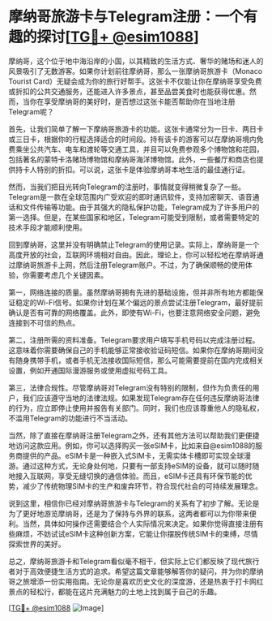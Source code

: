 # 摩纳哥旅游卡与Telegram注册：一个有趣的探讨[[TG💪+ @esim1088](https://t.me/s/esim1088)]

摩纳哥，这个位于地中海沿岸的小国，以其精致的生活方式、奢华的赌场和迷人的风景吸引了无数游客。如果你计划前往摩纳哥，那么一张摩纳哥旅游卡（Monaco Tourist Card）无疑会成为你的旅行好帮手。这张卡不仅能让你在摩纳哥享受免费或折扣的公共交通服务，还能进入许多景点，甚至品尝美食时也能获得优惠。然而，当你在享受摩纳哥的美好时，是否想过这张卡能否帮助你在当地注册Telegram呢？

首先，让我们简单了解一下摩纳哥旅游卡的功能。这张卡通常分为一日卡、两日卡或三日卡，根据你的行程选择适合的时间段。持有该卡的游客可以在摩纳哥境内免费乘坐公共汽车、电车和渡轮等交通工具，并且可以免费参观多个博物馆和花园，包括著名的蒙特卡洛赌场博物馆和摩纳哥海洋博物馆。此外，一些餐厅和商店也提供持卡人特别的折扣。可以说，这张卡是体验摩纳哥本地生活的最佳通行证。

然而，当我们把目光转向Telegram的注册时，事情就变得稍微复杂了一些。Telegram是一款在全球范围内广受欢迎的即时通讯软件，支持加密聊天、语音通话和文件传输等功能。由于其强大的隐私保护功能，Telegram成为了许多用户的第一选择。但是，在某些国家和地区，Telegram可能受到限制，或者需要特定的技术手段才能顺利使用。

回到摩纳哥，这里并没有明确禁止Telegram的使用记录。实际上，摩纳哥是一个高度开放的社会，互联网环境相对自由。因此，理论上，你可以轻松地在摩纳哥通过摩纳哥旅游卡上网，然后注册Telegram账户。不过，为了确保顺畅的使用体验，你需要考虑几个关键因素。

第一，网络连接的质量。虽然摩纳哥拥有先进的基础设施，但并非所有地方都能保证稳定的Wi-Fi信号。如果你计划在某个偏远的景点尝试注册Telegram，最好提前确认是否有可靠的网络覆盖。此外，即使有Wi-Fi，也要注意网络安全问题，避免连接到不可信的热点。

第二，注册所需的资料准备。Telegram要求用户填写手机号码以完成注册过程。这意味着你需要确保自己的手机能够正常接收验证码短信。如果你在摩纳哥期间没有随身携带手机，或者手机无法接收国际短信，那么可能需要提前在国内完成相关设置，例如开通国际漫游服务或使用虚拟号码工具。

第三，法律合规性。尽管摩纳哥对Telegram没有特别的限制，但作为负责任的用户，我们应该遵守当地的法律法规。如果发现Telegram存在任何违反摩纳哥法律的行为，应立即停止使用并报告有关部门。同时，我们也应该尊重他人的隐私权，不滥用Telegram的功能进行不当活动。

当然，除了直接在摩纳哥注册Telegram之外，还有其他方法可以帮助我们更便捷地访问这款应用。例如，你可以选择购买一张eSIM卡，比如来自@esim1088的服务商提供的产品。eSIM卡是一种嵌入式SIM卡，无需实体卡槽即可实现全球漫游。通过这种方式，无论身处何地，只要有一部支持eSIM的设备，就可以随时随地接入互联网，享受无缝切换的通信体验。而且，eSIM卡还具有环保节能的优势，减少了传统物理SIM卡的生产和废弃环节，符合现代社会的可持续发展理念。

说到这里，相信你已经对摩纳哥旅游卡与Telegram的关系有了初步了解。无论是为了更好地游览摩纳哥，还是为了保持与外界的联系，这两者都可以为你带来便利。当然，具体如何操作还需要结合个人实际情况来决定。如果你觉得直接注册有些麻烦，不妨试试eSIM卡这种创新方案，它能让你摆脱传统SIM卡的束缚，尽情探索世界的美好。

总之，摩纳哥旅游卡和Telegram看似毫不相干，但实际上它们都反映了现代旅行者对于高效便捷生活方式的追求。希望这篇文章能够解答你的疑问，并为你的摩纳哥之旅增添一份实用指南。无论你是喜欢历史文化的深度游，还是热衷于打卡网红景点的轻松行，都能在这片充满魅力的土地上找到属于自己的乐趣。

[[TG💪+ @esim1088](https://t.me/s/esim1088) ![Image](https://i.postimg.cc/4NQfJmqS/Snipaste-2025-05-13-00-14-12.png)]